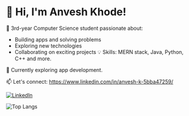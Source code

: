 
<!--
**MrSaltyFish/MrSaltyFish** is a ✨ _special_ ✨ repository because its `README.md` (this file) appears on your GitHub profile.
## Hi there 👋
Here are some ideas to get you started:

- 🔭 I’m currently working on ...
- 🌱 I’m currently learning ...
- 👯 I’m looking to collaborate on ...
- 🤔 I’m looking for help with ...
- 💬 Ask me about ...
- 📫 How to reach me: ...
- 😄 Pronouns: ...
- ⚡ Fun fact: ...
-->
# 👋 Hi, I'm Anvesh Khode!
🚀 3rd-year Computer Science student passionate about:
- Building apps and solving problems
- Exploring new technologies
- Collaborating on exciting projects
💡 Skills: MERN stack, Java, Python, C++ and more.

🌱 Currently exploring app development.

📫 Let's connect: https://www.linkedin.com/in/anvesh-k-5bba47259/

[![LinkedIn](https://img.shields.io/badge/LinkedIn-Connect-blue?style=for-the-badge&logo=linkedin)]([https://www.linkedin.com/in/anvesh-k-5bba47259/])


![Top Langs](https://github-readme-stats.vercel.app/api/top-langs/?username=MrSaltyFish&layout=compact&theme=radical)

<!-- [![MrSaltyFish's GitHub stats](https://github-readme-stats.vercel.app/api?username=MrSaltyFish)](https://github.com/MrSaltyFish/github-readme-stats) -->

